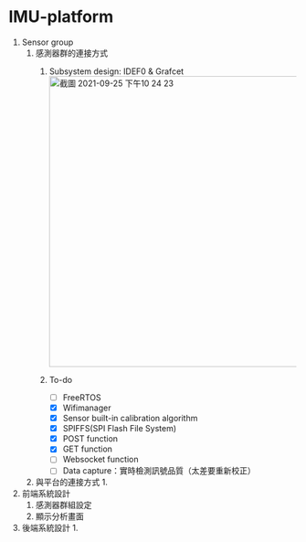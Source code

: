 # IMU-platform
1. Sensor group
    1. 感測器群的連接方式
        1. Subsystem design: IDEF0 & Grafcet
           <img width="509" alt="截圖 2021-09-25 下午10 24 23" src="https://user-images.githubusercontent.com/79713835/134774871-6646ec46-39cc-4a59-a9d1-68b082d90d64.png">

        2. To-do
            - [ ]  FreeRTOS
            - [X]  Wifimanager
            - [X]  Sensor built-in calibration algorithm
            - [X]  SPIFFS(SPI Flash File System)
            - [X]  POST function
            - [X]  GET function
            - [ ]  Websocket function
            - [ ]  Data capture：實時檢測訊號品質（太差要重新校正）
    2. 與平台的連接方式
        1.   
2. 前端系統設計
    1. 感測器群組設定
    2. 顯示分析畫面
3. 後端系統設計
    1.
